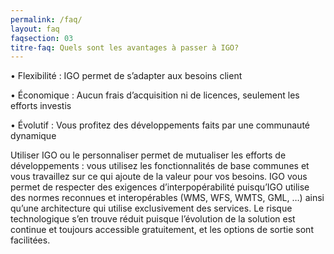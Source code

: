 ```yaml
---
permalink: /faq/
layout: faq
faqsection: 03
titre-faq: Quels sont les avantages à passer à IGO?
---
```


• Flexibilité : IGO permet de s’adapter aux besoins client

• Économique : Aucun frais d’acquisition ni de licences, seulement les efforts investis 

• Évolutif : Vous profitez des développements faits par une communauté dynamique

Utiliser IGO ou le personnaliser permet de mutualiser les efforts de développements : vous utilisez les fonctionnalités de base communes et vous travaillez sur ce qui ajoute de la valeur pour vos besoins.
IGO vous permet de respecter des exigences d’interpopérabilité puisqu’IGO utilise des normes reconnues et interopérables (WMS, WFS, WMTS, GML, …)  ainsi qu’une architecture qui utilise exclusivement des services.
Le risque technologique s’en trouve réduit puisque l’évolution de la solution est continue et toujours accessible gratuitement, et les options de sortie sont facilitées.

